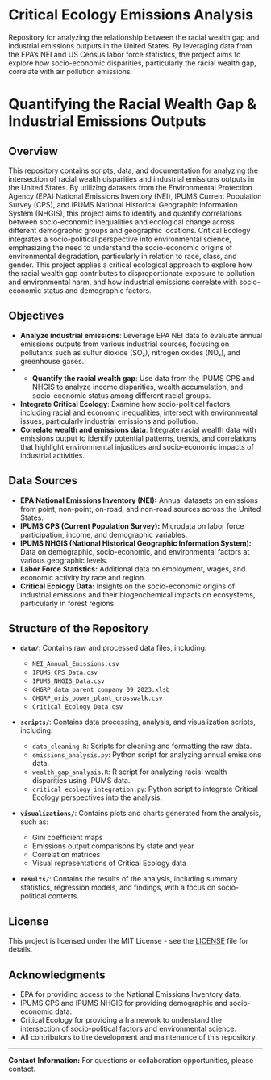 # Critical Ecology Emissions Analysis

Repository for analyzing the relationship between the racial wealth gap and industrial emissions outputs in the United States. By leveraging data from the EPA’s NEI and US Census labor force statistics, the project aims to explore how socio-economic disparities, particularly the racial wealth gap, correlate with air pollution emissions.


# Quantifying the Racial Wealth Gap & Industrial Emissions Outputs

## Overview

This repository contains scripts, data, and documentation for analyzing the intersection of racial wealth disparities and industrial emissions outputs in the United States. By utilizing datasets from the Environmental Protection Agency (EPA) National Emissions Inventory (NEI), IPUMS Current Population Survey (CPS), and IPUMS National Historical Geographic Information System (NHGIS), this project aims to identify and quantify correlations between socio-economic inequalities and ecological change across different demographic groups and geographic locations.
Critical Ecology integrates a socio-political perspective into environmental science, emphasizing the need to understand the socio-economic origins of environmental degradation, particularly in relation to race, class, and gender. This project applies a critical ecological approach to explore how the racial wealth gap contributes to disproportionate exposure to pollution and environmental harm, and how industrial emissions correlate with socio-economic status and demographic factors.

## Objectives

- **Analyze industrial emissions**: Leverage EPA NEI data to evaluate annual emissions outputs from various industrial sources, focusing on pollutants such as sulfur dioxide (SO₂), nitrogen oxides (NOₓ), and greenhouse gases.
- - **Quantify the racial wealth gap**: Use data from the IPUMS CPS and NHGIS to analyze income disparities, wealth accumulation, and socio-economic status among different racial groups.
- **Integrate Critical Ecology**: Examine how socio-political factors, including racial and economic inequalities, intersect with environmental issues, particularly industrial emissions and pollution.
- **Correlate wealth and emissions data**: Integrate racial wealth data with emissions output to identify potential patterns, trends, and correlations that highlight environmental injustices and socio-economic impacts of industrial activities.

## Data Sources

- **EPA National Emissions Inventory (NEI):** Annual datasets on emissions from point, non-point, on-road, and non-road sources across the United States.
- **IPUMS CPS (Current Population Survey):** Microdata on labor force participation, income, and demographic variables.
- **IPUMS NHGIS (National Historical Geographic Information System):** Data on demographic, socio-economic, and environmental factors at various geographic levels.
- **Labor Force Statistics:** Additional data on employment, wages, and economic activity by race and region.
- **Critical Ecology Data:** Insights on the socio-economic origins of industrial emissions and their biogeochemical impacts on ecosystems, particularly in forest regions.

## Structure of the Repository

- **`data/`**: Contains raw and processed data files, including:
  - `NEI_Annual_Emissions.csv`
  - `IPUMS_CPS_Data.csv`
  - `IPUMS_NHGIS_Data.csv`
  - `GHGRP_data_parent_company_09_2023.xlsb`
  - `GHGRP_oris_power_plant_crosswalk.csv`
  - `Critical_Ecology_Data.csv`

- **`scripts/`**: Contains data processing, analysis, and visualization scripts, including:
  - `data_cleaning.R`: Scripts for cleaning and formatting the raw data.
  - `emissions_analysis.py`: Python script for analyzing annual emissions data.
  - `wealth_gap_analysis.R`: R script for analyzing racial wealth disparities using IPUMS data.
  - `critical_ecology_integration.py`: Python script to integrate Critical Ecology perspectives into the analysis.

- **`visualizations/`**: Contains plots and charts generated from the analysis, such as:
  - Gini coefficient maps
  - Emissions output comparisons by state and year
  - Correlation matrices
  - Visual representations of Critical Ecology data

- **`results/`**: Contains the results of the analysis, including summary statistics, regression models, and findings, with a focus on socio-political contexts.

## License

This project is licensed under the MIT License - see the [LICENSE](LICENSE) file for details.

## Acknowledgments

- EPA for providing access to the National Emissions Inventory data.
- IPUMS CPS and IPUMS NHGIS for providing demographic and socio-economic data.
- Critical Ecology for providing a framework to understand the intersection of socio-political factors and environmental science.
- All contributors to the development and maintenance of this repository.

---

**Contact Information:**
For questions or collaboration opportunities, please contact. 
